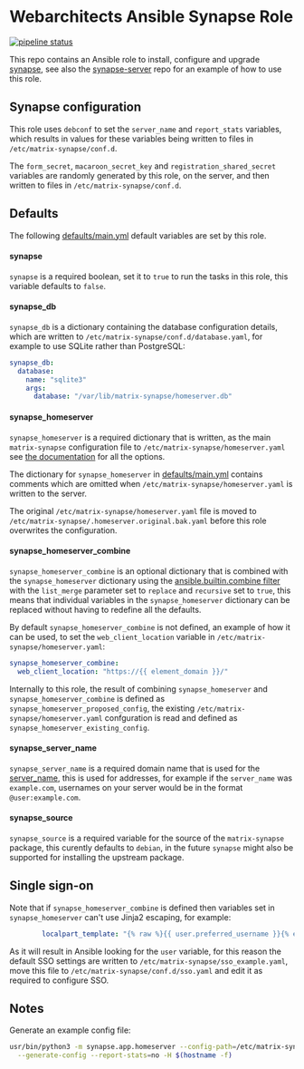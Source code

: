 # Webarchitects Ansible Synapse Role

[![pipeline status](https://git.coop/webarch/synapse/badges/main/pipeline.svg)](https://git.coop/webarch/synapse/-/commits/main)

This repo contains an Ansible role to install, configure and upgrade [synapse](https://matrix-org.github.io/synapse/latest/), see also the [synapse-server](https://git.coop/webarch/synapse-server) repo for an example of how to use this role.

## Synapse configuration

This role uses `debconf` to set the `server_name` and `report_stats` variables, which results in values for these variables being written to files in `/etc/matrix-synapse/conf.d`.

The `form_secret`, `macaroon_secret_key` and `registration_shared_secret` variables are randomly generated by this role, on the server, and then written to files in  `/etc/matrix-synapse/conf.d`.

## Defaults

The following [defaults/main.yml](defaults/main.yml) default variables are set by this role.

#### synapse

`synapse` is a required boolean, set it to `true` to run the tasks in this role, this variable defaults to `false`.

#### synapse_db

`synapse_db` is a dictionary containing the database configuration details, which are written to `/etc/matrix-synapse/conf.d/database.yaml`, for example to use SQLite  rather than PostgreSQL:

```yaml
synapse_db:
  database:
    name: "sqlite3"
    args:
      database: "/var/lib/matrix-synapse/homeserver.db"
```

#### synapse_homeserver

`synapse_homeserver` is a required dictionary that is written, as the main `matrix-synapse` configuration file to `/etc/matrix-synapse/homeserver.yaml` see [the documentation](https://matrix-org.github.io/synapse/latest/usage/configuration/config_documentation.html) for all the options.

The dictionary for `synapse_homeserver` in [defaults/main.yml](defaults/main.yml) contains comments which are omitted when `/etc/matrix-synapse/homeserver.yaml` is written to the server.

The original `/etc/matrix-synapse/homeserver.yaml` file is moved to `/etc/matrix-synapse/.homeserver.original.bak.yaml` before this role overwrites the configuration.

#### synapse_homeserver_combine

`synapse_homeserver_combine` is an optional dictionary that is combined with the `synapse_homeserver` dictionary using the [ansible.builtin.combine filter](https://docs.ansible.com/ansible/latest/collections/ansible/builtin/combine_filter.html) with the `list_merge` parameter set to `replace` and `recursive` set to `true`, this means that individual variables in the `synapse_homeserver` dictionary can be replaced without having to redefine all the defaults.

By default `synapse_homeserver_combine` is not defined, an example of how it can be used, to set the `web_client_location` variable in `/etc/matrix-synapse/homeserver.yaml`:

```yaml
synapse_homeserver_combine:
  web_client_location: "https://{{ element_domain }}/"
```

Internally to this role, the result of combining `synapse_homeserver` and `synapse_homeserver_combine` is defined as `synapse_homeserver_proposed_config`, the existing `/etc/matrix-synapse/homeserver.yaml` confguration is read and defined as `synapse_homeserver_existing_config`.

#### synapse_server_name

`synapse_server_name` is a required domain name that is used for the [server_name](https://matrix-org.github.io/synapse/latest/usage/configuration/config_documentation.html#server_name), this is used for addresses, for example if the `server_name` was `example.com`, usernames on your server would be in the format `@user:example.com`.

#### synapse_source

`synapse_source` is a required variable for the source of the `matrix-synapse` package, this curently defaults to `debian`, in the future `synapse` might also be supported for installing the upstream package.

## Single sign-on

Note that if `synapse_homeserver_combine` is defined then variables set in `synapse_homeserver` can't use Jinja2 escaping, for example:

```yaml
        localpart_template: "{% raw %}{{ user.preferred_username }}{% endraw %}"
```

As it will result in Ansible looking for the `user` variable, for this reason the default SSO settings are written to `/etc/matrix-synapse/sso_example.yaml`, move this file to `/etc/matrix-synapse/conf.d/sso.yaml` and edit it as required to configure SSO.

## Notes

Generate an example config file:

```bash
usr/bin/python3 -m synapse.app.homeserver --config-path=/etc/matrix-synapse/test.yml \
  --generate-config --report-stats=no -H $(hostname -f)
```

